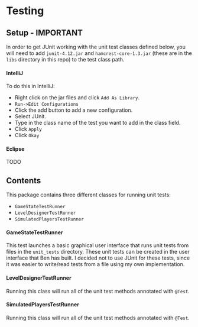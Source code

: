 # Testing

## Setup - IMPORTANT
In order to get JUnit working with the unit test classes defined below, you will need to add `junit-4.12.jar` and 
`hamcrest-core-1.3.jar` (these are in the `libs` directory in this repo) to the test class path.

#### IntelliJ
To do this in IntelliJ:

* Right click on the jar files and click `Add As Library`.
* `Run->Edit Configurations`
* Click the add button to add a new configuration.
* Select JUnit.
* Type in the class name of the test you want to add in the class field.
* Click `Apply`
* Click `Okay`

#### Eclipse
TODO

## Contents
This package contains three different classes for running unit tests:

* `GameStateTestRunner`
* `LevelDesignerTestRunner`
* `SimulatedPlayersTestRunner`

#### GameStateTestRunner
This test launches a basic graphical user interface that runs unit tests from files in the `unit_tests` directory. 
These unit tests can be created in the user interface that Ben has built. I decided not to use JUnit for these tests,
 since it was easier to write/read tests from a file using my own implementation.

#### LevelDesignerTestRunner
Running this class will run all of the unit test methods annotated with `@Test`.

#### SimulatedPlayersTestRunner
Running this class will run all of the unit test methods annotated with `@Test`.
